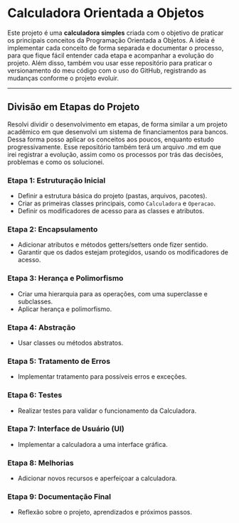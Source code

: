 # Calculadora Orientada a Objetos

Este projeto é uma **calculadora simples** criada com o objetivo de praticar os principais conceitos da Programação Orientada a Objetos. A ideia é implementar cada conceito de forma separada e documentar o processo, para que fique fácil entender cada etapa e acompanhar a evolução do projeto. Além disso, também vou usar esse repositório para praticar o versionamento do meu código com o uso do GitHub, registrando as mudanças conforme o projeto evoluir.

---

## Divisão em Etapas do Projeto

Resolvi dividir o desenvolvimento em etapas, de forma similar a um projeto acadêmico em que desenvolvi um sistema de financiamentos para bancos. Dessa forma posso aplicar os conceitos aos poucos, enquanto estudo progressivamente. Esse repositório também terá um arquivo .md em que irei registrar a evolução, assim como os processos por trás das decisões, problemas e como os solucionei.

### **Etapa 1: Estruturação Inicial**
- Definir a estrutura básica do projeto (pastas, arquivos, pacotes).
- Criar as primeiras classes principais, como `Calculadora` e `Operacao`.
- Definir os modificadores de acesso para as classes e atributos.

### **Etapa 2: Encapsulamento**
- Adicionar atributos e métodos getters/setters onde fizer sentido.
- Garantir que os dados estejam protegidos, usando os modificadores de acesso.

### **Etapa 3: Herança e Polimorfismo**
- Criar uma hierarquia para as operações, com uma superclasse e subclasses.
- Aplicar herança e polimorfismo.

### **Etapa 4: Abstração**
- Usar classes ou métodos abstratos.

### **Etapa 5: Tratamento de Erros**
- Implementar tratamento para possíveis erros e exceções.

### **Etapa 6: Testes**
- Realizar testes para validar o funcionamento da Calculadora.

### **Etapa 7: Interface de Usuário (UI)**
- Implementar a calculadora a uma interface gráfica.

### **Etapa 8: Melhorias**
- Adicionar novos recursos e aperfeiçoar a calculadora.

### **Etapa 9: Documentação Final**
- Reflexão sobre o projeto, aprendizados e próximos passos.
